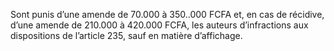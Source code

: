 Sont punis d’une amende de 70.000 à 350..000 FCFA et, en cas de récidive, d’une amende de 210.000 à 420.000 FCFA, les auteurs d’infractions aux dispositions de l’article 235, sauf en matière d’affichage.